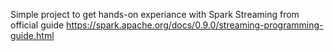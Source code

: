 Simple project to get hands-on experiance with Spark Streaming from official guide https://spark.apache.org/docs/0.9.0/streaming-programming-guide.html



